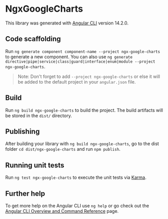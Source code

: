 # NgxGoogleCharts

This library was generated with [Angular CLI](https://github.com/angular/angular-cli) version 14.2.0.

## Code scaffolding

Run `ng generate component component-name --project ngx-google-charts` to generate a new component. You can also use `ng generate directive|pipe|service|class|guard|interface|enum|module --project ngx-google-charts`.
> Note: Don't forget to add `--project ngx-google-charts` or else it will be added to the default project in your `angular.json` file. 

## Build

Run `ng build ngx-google-charts` to build the project. The build artifacts will be stored in the `dist/` directory.

## Publishing

After building your library with `ng build ngx-google-charts`, go to the dist folder `cd dist/ngx-google-charts` and run `npm publish`.

## Running unit tests

Run `ng test ngx-google-charts` to execute the unit tests via [Karma](https://karma-runner.github.io).

## Further help

To get more help on the Angular CLI use `ng help` or go check out the [Angular CLI Overview and Command Reference](https://angular.io/cli) page.
